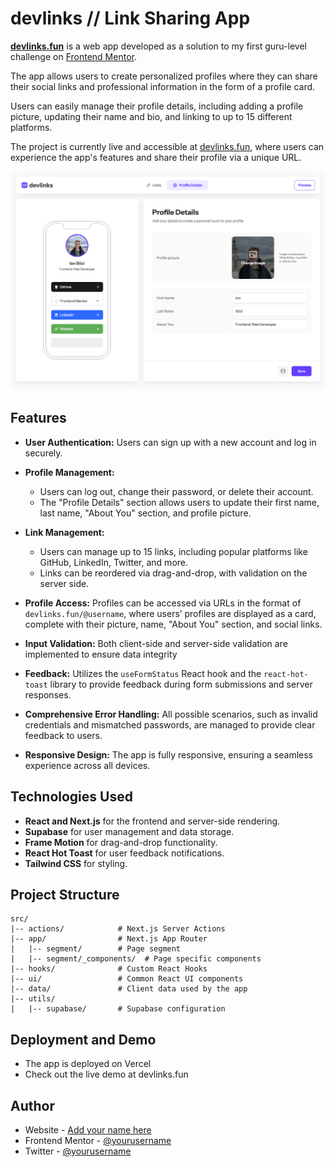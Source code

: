 # devlinks // Link Sharing App

[**devlinks.fun**](https://www.devlinks.fun) is a web app developed as a solution to my first guru-level challenge on [Frontend Mentor](https://www.frontendmentor.io/challenges/linksharing-app-Fbt7yweGsT).

The app allows users to create personalized profiles where they can share their social links and professional information in the form of a profile card.

Users can easily manage their profile details, including adding a profile picture, updating their name and bio, and linking to up to 15 different platforms.

The project is currently live and accessible at [devlinks.fun](https://www.devlinks.fun), where users can experience the app's features and share their profile via a unique URL.

![](./preview.png)

## Features

- **User Authentication:** Users can sign up with a new account and log in securely.

- **Profile Management:**

  - Users can log out, change their password, or delete their account.
  - The "Profile Details" section allows users to update their first name, last name, "About You" section, and profile picture.

- **Link Management:**

  - Users can manage up to 15 links, including popular platforms like GitHub, LinkedIn, Twitter, and more.
  - Links can be reordered via drag-and-drop, with validation on the server side.

- **Profile Access:** Profiles can be accessed via URLs in the format of `devlinks.fun/@username`, where users’ profiles are displayed as a card, complete with their picture, name, "About You" section, and social links.

- **Input Validation:** Both client-side and server-side validation are implemented to ensure data integrity

- **Feedback:** Utilizes the `useFormStatus` React hook and the `react-hot-toast` library to provide feedback during form submissions and server responses.

- **Comprehensive Error Handling:** All possible scenarios, such as invalid credentials and mismatched passwords, are managed to provide clear feedback to users.

- **Responsive Design:** The app is fully responsive, ensuring a seamless experience across all devices.

## Technologies Used

- **React and Next.js** for the frontend and server-side rendering.
- **Supabase** for user management and data storage.
- **Frame Motion** for drag-and-drop functionality.
- **React Hot Toast** for user feedback notifications.
- **Tailwind CSS** for styling.

## Project Structure

```plaintext
src/
|-- actions/            # Next.js Server Actions
|-- app/                # Next.js App Router
|   |-- segment/        # Page segment
|   |-- segment/_components/  # Page specific components
|-- hooks/              # Custom React Hooks
|-- ui/                 # Common React UI components
|-- data/               # Client data used by the app
|-- utils/
|   |-- supabase/       # Supabase configuration
```

## Deployment and Demo

- The app is deployed on Vercel
- Check out the live demo at devlinks.fun

## Author

- Website - [Add your name here](https://www.your-site.com)
- Frontend Mentor - [@yourusername](https://www.frontendmentor.io/profile/yourusername)
- Twitter - [@yourusername](https://www.twitter.com/yourusername)
